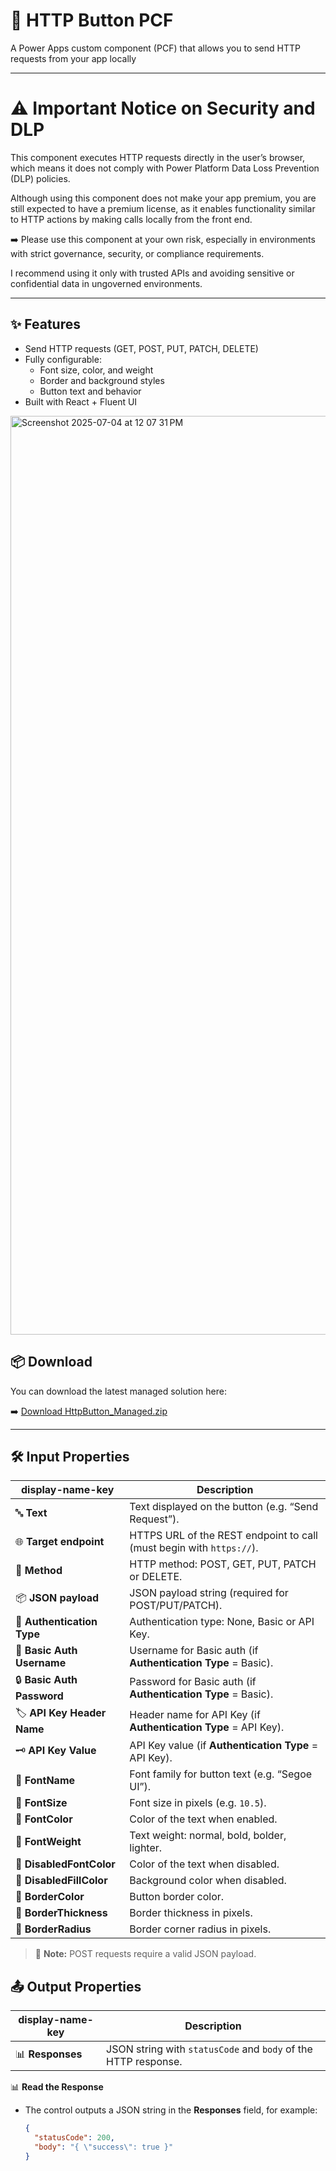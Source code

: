 # 🚀 HTTP Button PCF

A Power Apps custom component (PCF) that allows you to send HTTP requests from your app locally

---


# ⚠️ Important Notice on Security and DLP

This component executes HTTP requests directly in the user’s browser, which means it does not comply with Power Platform Data Loss Prevention (DLP) policies.

Although using this component does not make your app premium, you are still expected to have a premium license, as it enables functionality similar to HTTP actions by making calls locally from the front end.

➡️ Please use this component at your own risk, especially in environments with strict governance, security, or compliance requirements.

I recommend using it only with trusted APIs and avoiding sensitive or confidential data in ungoverned environments.

---

## ✨ Features

- Send HTTP requests (GET, POST, PUT, PATCH, DELETE)
- Fully configurable:
  - Font size, color, and weight
  - Border and background styles
  - Button text and behavior
- Built with React + Fluent UI

<img width="1470" alt="Screenshot 2025-07-04 at 12 07 31 PM" src="https://github.com/user-attachments/assets/536be601-d57a-4904-84b6-5c79f283afa4" />


## 📦 Download

You can download the latest managed solution here:

➡️ [Download HttpButton_Managed.zip](https://github.com/TuongDoan/http-button-pcf/releases/download/v1.0.1/HttpButton_Managed.zip)

---

## 🛠️ Input Properties

| display-name-key           | Description                                                                                     |
|----------------------------|-------------------------------------------------------------------------------------------------|
| 🔤 **Text**                | Text displayed on the button (e.g. “Send Request”).                                            |
| 🌐 **Target endpoint**     | HTTPS URL of the REST endpoint to call (must begin with `https://`).                            |
| 📨 **Method**              | HTTP method: POST, GET, PUT, PATCH or DELETE.                                                  |
| 📦 **JSON payload**        | JSON payload string (required for POST/PUT/PATCH).                                             |
| 🔑 **Authentication Type** | Authentication type: None, Basic or API Key.                                                   |
| 👤 **Basic Auth Username** | Username for Basic auth (if **Authentication Type** = Basic).                                   |
| 🔒 **Basic Auth Password** | Password for Basic auth (if **Authentication Type** = Basic).                                   |
| 🏷️ **API Key Header Name** | Header name for API Key (if **Authentication Type** = API Key).                                 |
| 🗝️ **API Key Value**       | API Key value (if **Authentication Type** = API Key).                                           |
| 🎨 **FontName**            | Font family for button text (e.g. “Segoe UI”).                                                 |
| 🎨 **FontSize**            | Font size in pixels (e.g. `10.5`).                                                              |
| 🎨 **FontColor**           | Color of the text when enabled.                                                                |
| 🎨 **FontWeight**          | Text weight: normal, bold, bolder, lighter.                                                    |
| 🎨 **DisabledFontColor**   | Color of the text when disabled.                                                               |
| 🎨 **DisabledFillColor**   | Background color when disabled.                                                                |
| 🎨 **BorderColor**         | Button border color.                                                                           |
| 🎨 **BorderThickness**     | Border thickness in pixels.                                                                    |
| 🎨 **BorderRadius**        | Border corner radius in pixels.                                                                |


> 📌 **Note:** POST requests require a valid JSON payload.


## 📤 Output Properties

| display-name-key | Description                                            |
|------------------|--------------------------------------------------------|
| 📊 **Responses**    | JSON string with `statusCode` and `body` of the HTTP response. |


📊 **Read the Response**  
   - The control outputs a JSON string in the **Responses** field, for example:  
     ```json
     {
       "statusCode": 200,
       "body": "{ \"success\": true }"
     }
     ```  



